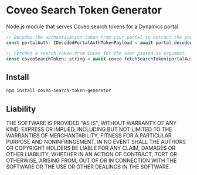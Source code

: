# Coveo Search Token Generator

Node.js module that serves Coveo search tokens for a Dynamics portal.

```javascript
// Decodes the authentication token from your portal to extract the payload related to the authenticated user.
const portalAuth: IDecodedPortalAuthTokenPayload = await portal.decodeAuthToken(req.headers.authorization);

// Fetches a search token from Coveo for the user passed as argument.
const coveoSearchToken: string = await coveo.fetchSearchToken(portalAuth.email);
```

## Install

```bash
npm install coveo-search-token-generator
```

## Liability

THE SOFTWARE IS PROVIDED "AS IS", WITHOUT WARRANTY OF ANY KIND, EXPRESS OR IMPLIED, INCLUDING BUT NOT LIMITED TO THE WARRANTIES OF MERCHANTABILITY, FITNESS FOR A PARTICULAR PURPOSE AND NONINFRINGEMENT. IN NO EVENT SHALL THE AUTHORS OR COPYRIGHT HOLDERS BE LIABLE FOR ANY CLAIM, DAMAGES OR OTHER LIABILITY, WHETHER IN AN ACTION OF CONTRACT, TORT OR OTHERWISE, ARISING FROM, OUT OF OR IN CONNECTION WITH THE SOFTWARE OR THE USE OR OTHER DEALINGS IN THE SOFTWARE.
